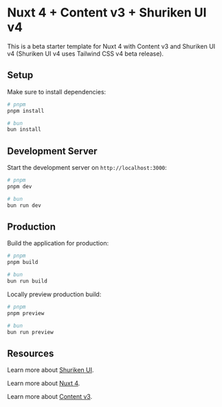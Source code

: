 # Nuxt 4 + Content v3 + Shuriken UI v4

This is a beta starter template for Nuxt 4 with Content v3 and Shuriken UI v4 (Shuriken UI v4 uses Tailwind CSS v4 beta release).

## Setup

Make sure to install dependencies:

```bash
# pnpm
pnpm install

# bun
bun install
```

## Development Server

Start the development server on `http://localhost:3000`:

```bash
# pnpm
pnpm dev

# bun
bun run dev
```

## Production

Build the application for production:

```bash
# pnpm
pnpm build

# bun
bun run build
```

Locally preview production build:

```bash
# pnpm
pnpm preview

# bun
bun run preview
```

## Resources

Learn more about [Shuriken UI](https://shurikenui.com).

Learn more about [Nuxt 4](https://nuxt.com/docs/getting-started/upgrade#testing-nuxt-4).

Learn more about [Content v3](https://content3.nuxt.dev/).
